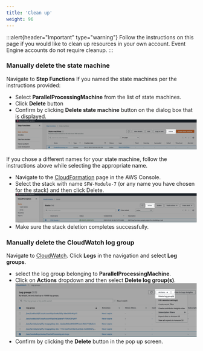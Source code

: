 ```yaml
---
title: 'Clean up'
weight: 96
---
```


:::alert{header="Important" type="warning"}
Follow the instructions on this page if you would like to clean up resources in your own account. Event Engine accounts do not require cleanup.
:::

### Manually delete the state machine

Navigate to **Step Functions**
If you named the state machines per the instructions provided:

- Select **ParallelProcessingMachine** from the list of state machines.
- Click **Delete** button
- Confirm by clicking **Delete state machine** button on the dialog box that is displayed.
  ![Statemachine delete](/static/img/module-7/manual-delete-sm.png)

If you chose a different names for your state machine, follow the instructions above while selecting the appropriate name.

- Navigate to the [CloudFormation](https://console.aws.amazon.com/cloudformation/home) page in the AWS Console.
- Select the stack with name `SFW-Module-7` (or any name you have chosen for the stack) and then click Delete.
  ![CloudFormation delete](/static/img/setup/setup-cloudformation-delete.png)
- Make sure the stack deletion completes successfully.

### Manually delete the CloudWatch log group

Navigate to [CloudWatch](https://console.aws.amazon.com/cloudwatch/home). Click **Logs** in the navigation and select **Log groups**.

- select the log group belonging to **ParallelProcessingMachine**.
- Click on **Actions** dropdown and then select **Delete log group(s)**.
  ![Cloudwatch loggroup delete](/static/img/module-7/cloudwatch-cleanup.png)
- Confirm by clicking the **Delete** button in the pop up screen.
